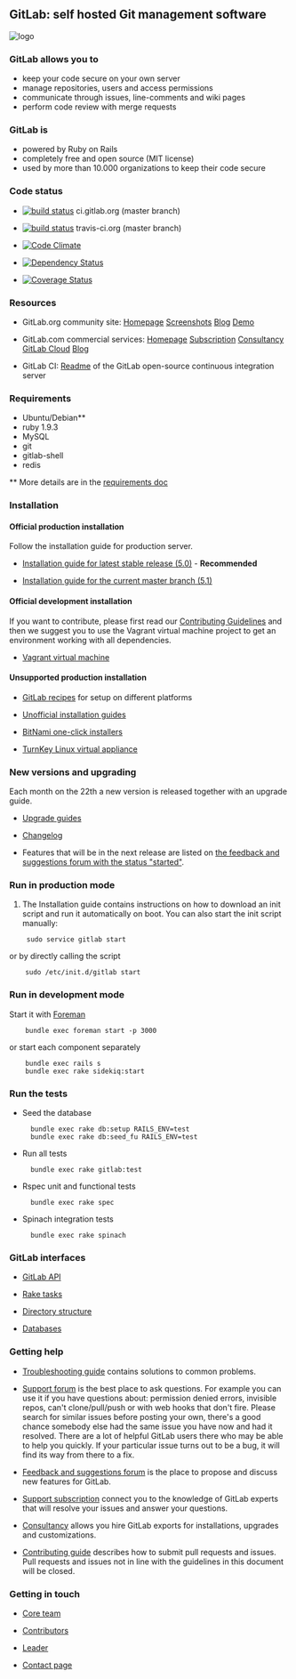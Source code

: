 ## GitLab: self hosted Git management software

![logo](https://raw.github.com/gitlabhq/gitlabhq/master/public/gitlab_logo.png)

### GitLab allows you to
 * keep your code secure on your own server
 * manage repositories, users and access permissions
 * communicate through issues, line-comments and wiki pages
 * perform code review with merge requests

### GitLab is

* powered by Ruby on Rails
* completely free and open source (MIT license)
* used by more than 10.000 organizations to keep their code secure

### Code status

* [![build status](http://ci.gitlab.org/projects/1/status.png?ref=master)](http://ci.gitlab.org/projects/1?ref=master) ci.gitlab.org (master branch)

* [![build status](https://secure.travis-ci.org/gitlabhq/gitlabhq.png)](https://travis-ci.org/gitlabhq/gitlabhq) travis-ci.org (master branch)

* [![Code Climate](https://codeclimate.com/github/gitlabhq/gitlabhq.png)](https://codeclimate.com/github/gitlabhq/gitlabhq)

* [![Dependency Status](https://gemnasium.com/gitlabhq/gitlabhq.png)](https://gemnasium.com/gitlabhq/gitlabhq)

* [![Coverage Status](https://coveralls.io/repos/gitlabhq/gitlabhq/badge.png?branch=master)](https://coveralls.io/r/gitlabhq/gitlabhq)

### Resources

* GitLab.org community site: [Homepage](http://gitlab.org) [Screenshots](http://gitlab.org/screenshots/) [Blog](http://blog.gitlab.org/) [Demo](http://demo.gitlabhq.com/users/sign_in)

* GitLab.com commercial services: [Homepage](http://www.gitlab.com/) [Subscription](http://www.gitlab.com/subscription/) [Consultancy](http://www.gitlab.com/consultancy/) [GitLab Cloud](http://www.gitlab.com/cloud/) [Blog](http://blog.gitlab.com/)

* GitLab CI: [Readme](https://github.com/gitlabhq/gitlab-ci/blob/master/README.md) of the GitLab open-source continuous integration server

### Requirements

* Ubuntu/Debian**
* ruby 1.9.3
* MySQL
* git
* gitlab-shell
* redis

** More details are in the [requirements doc](https://github.com/gitlabhq/gitlabhq/blob/master/doc/install/requirements.md)

### Installation

#### Official production installation

Follow the installation guide for production server.

* [Installation guide for latest stable release (5.0)](https://github.com/gitlabhq/gitlabhq/blob/5-0-stable/doc/install/installation.md) - **Recommended**

* [Installation guide for the current master branch (5.1)](https://github.com/gitlabhq/gitlabhq/blob/master/doc/install/installation.md)


#### Official development installation

If you want to contribute, please first read our [Contributing Guidelines](https://github.com/gitlabhq/gitlabhq/blob/master/CONTRIBUTING.md) and then we suggest you to use the Vagrant virtual machine project to get an environment working with all dependencies.

* [Vagrant virtual machine](https://github.com/gitlabhq/gitlab-vagrant-vm)


#### Unsupported production installation

* [GitLab recipes](https://github.com/gitlabhq/gitlab-recipes) for setup on different platforms

* [Unofficial installation guides](https://github.com/gitlabhq/gitlab-public-wiki/wiki/Unofficial-Installation-Guides)

* [BitNami one-click installers](http://bitnami.com/stack/gitlab)

* [TurnKey Linux virtual appliance](http://www.turnkeylinux.org/gitlab)


### New versions and upgrading

Each month on the 22th a new version is released together with an upgrade guide.

* [Upgrade guides](https://github.com/gitlabhq/gitlabhq/wiki)

* [Changelog](https://github.com/gitlabhq/gitlabhq/blob/master/CHANGELOG)

* Features that will be in the next release are listed on [the feedback and suggestions forum with the status "started"](http://feedback.gitlab.com/forums/176466-general/status/796456).


### Run in production mode

1. The Installation guide contains instructions on how to download an init script and run it automatically on boot. You can also start the init script manually:

        sudo service gitlab start

  or by directly calling the script

        sudo /etc/init.d/gitlab start

### Run in development mode

Start it with [Foreman](https://github.com/ddollar/foreman)

        bundle exec foreman start -p 3000

  or start each component separately

        bundle exec rails s
        bundle exec rake sidekiq:start

### Run the tests

* Seed the database

        bundle exec rake db:setup RAILS_ENV=test
        bundle exec rake db:seed_fu RAILS_ENV=test

* Run all tests

        bundle exec rake gitlab:test

* Rspec unit and functional tests

        bundle exec rake spec

* Spinach integration tests

        bundle exec rake spinach


### GitLab interfaces

* [GitLab API](https://github.com/gitlabhq/gitlabhq/blob/master/doc/api/README.md)

* [Rake tasks](https://github.com/gitlabhq/gitlabhq/tree/master/doc/raketasks)

* [Directory structure](https://github.com/gitlabhq/gitlabhq/blob/master/doc/install/structure.md)

* [Databases](https://github.com/gitlabhq/gitlabhq/blob/master/doc/install/databases.md)


### Getting help

* [Troubleshooting guide](https://github.com/gitlabhq/gitlab-public-wiki/wiki/Trouble-Shooting-Guide) contains solutions to common problems.

* [Support forum](https://groups.google.com/forum/#!forum/gitlabhq) is the best place to ask questions. For example you can use it if you have questions about: permission denied errors, invisible repos, can't clone/pull/push or with web hooks that don't fire. Please search for similar issues before posting your own, there's a good chance somebody else had the same issue you have now and had it resolved. There are a lot of helpful GitLab users there who may be able to help you quickly. If your particular issue turns out to be a bug, it will find its way from there to a fix.

* [Feedback and suggestions forum](http://feedback.gitlab.com) is the place to propose and discuss new features for GitLab.

* [Support subscription](http://www.gitlab.com/subscription/) connect you to the knowledge of GitLab experts that will resolve your issues and answer your questions.

* [Consultancy](http://www.gitlab.com/consultancy/) allows you hire GitLab exports for installations, upgrades and customizations.

* [Contributing guide](https://github.com/gitlabhq/gitlabhq/blob/master/CONTRIBUTING.md) describes how to submit pull requests and issues. Pull requests and issues not in line with the guidelines in this document will be closed.


### Getting in touch

* [Core team](https://github.com/gitlabhq?tab=members)

* [Contributors](https://github.com/gitlabhq/gitlabhq/graphs/contributors)

* [Leader](https://github.com/randx)

* [Contact page](http://gitlab.org/contact/)
